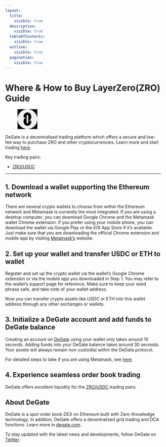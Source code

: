 ```yaml
---
layout:
  title:
    visible: true
  description:
    visible: true
  tableOfContents:
    visible: true
  outline:
    visible: true
  pagination:
    visible: true
---
```


# Where & How to Buy LayerZero(ZRO) Guide

<figure><img src="../images/zro_0x6985884c4392d348587b19cb9eaaf157f13271cd1718894899757.jpg" alt="ZRO" width="64"><figcaption></figcaption></figure>

DeGate is a decentralised trading platform which offers a secure and low-fee way to purchase ZRO and other cryptocurrencies. Learn more and start trading [here](https://app.degate.com/trade/USDC/0x6985884c4392d348587b19cb9eaaf157f13271cd?utm_source=howtobuy).&#x20;

Key trading pairs:

* [ZRO/USDC](https://app.degate.com/trade/USDC/0x6985884c4392d348587b19cb9eaaf157f13271cd?utm_source=howtobuy)

***

## 1. Download a wallet supporting the Ethereum network

There are several crypto wallets to choose from within the Ethereum network and Metamask is currently the most integrated. If you are using a desktop computer, you can download Google Chrome and the Metamask wallet Chrome extension. If you prefer using your mobile phone, you can download the wallet via Google Play or the iOS App Store if it’s available. Just make sure that you are downloading the official Chrome extension and mobile app by visiting [Metamask’s](https://metamask.io/) website.

## 2. Set up your wallet and transfer USDC or ETH to wallet

Register and set up the crypto wallet via the wallet’s Google Chrome extension or via the mobile app you downloaded in Step 1. You may refer to the wallet’s support page for reference. Make sure to keep your seed phrase safe, and take note of your wallet address.&#x20;

Now you can transfer crypto assets like USDC or ETH into this wallet address through any other exchanges or wallets.

## 3. Initialize a DeGate account and add funds to DeGate balance

Creating an account on [DeGate](https://app.degate.com/?utm_source=ZRO_howtobuy) using your wallet only takes around 10 seconds. Adding funds into your DeGate balance takes around 30 seconds. Your assets will always remain non-custodial within the DeGate protocol.

For detailed steps to take if you are using Metamask, see [here](https://docs.degate.com/v/product_en/main-features/wallet-connectivity/metamask)

## 4. Experience seamless order book trading

DeGate offers excellent liquidity for the [ZRO/USDC](https://app.degate.com/trade/USDC/0x6985884c4392d348587b19cb9eaaf157f13271cd?utm_source=howtobuy) trading pairs.&#x20;

## About DeGate

DeGate is a spot order book DEX on Ethereum built with Zero-Knowledge technology. In addition, DeGate offers a decentralized grid trading and DCA functions.  Learn more in [degate.com](https://degate.com/?utm_source=ZRO_howtobuy).

To stay updated with the latest news and developments, follow DeGate on [Twitter](https://twitter.com/degatedex).
